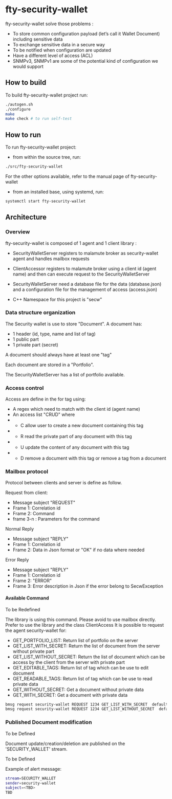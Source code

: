 # fty-security-wallet

fty-security-wallet solve those problems :

* To store common configuration payload (let’s call it Wallet Document) including sensitive data
* To exchange sensitive data in a secure way
* To be notified when configuration are updated
* Have a different level of access (ACL)
* SNMPv3, SNMPv1 are some of the potential kind of configuration  we would support


## How to build

To build fty-security-wallet project run:

```bash
./autogen.sh
./configure
make
make check # to run self-test
```

## How to run

To run fty-security-wallet project:

* from within the source tree, run:

```bash
./src/fty-security-wallet
```

For the other options available, refer to the manual page of fty-security-wallet

* from an installed base, using systemd, run:

```bash
systemctl start fty-security-wallet
```


## Architecture

### Overview

fty-security-wallet is composed of 1 agent and 1 client library :

* SecurityWalletServer registers to malamute broker as security-wallet agent 
  and handles mailbox requests

* ClientAccessor registers to malamute broker using a client id (agent name) and then
  can execute request to the SecurityWalletServer

* SecurityWalletServer need a database file for the data (database.json) and a
  configuration file for the management of access (access.json)

* C++ Namespace for this project is "secw"

### Data structure organization

The Security wallet is use to store "Document".
A document has:
* 1 header (id, type, name and list of tag)
* 1 public part
* 1 private part (secret)

A document should always have at least one "tag"

Each document are stored in a "Portfolio".

The SecurityWalletServer has a list of portfolio available.

### Access control

Access are define in the for tag using:
* A regex which need to match with the client id (agent name)
* An access list "CRUD" where
* * C allow user to create a new document containing this tag
* * R read the private part of any document with this tag
* * U update the content of any document with this tag
* * D remove a document with this tag or remove a tag from a document

### Mailbox protocol
Protocol between clients and server is define as follow.

Request from client:
* Message subject "REQUEST"
* Frame 1: Correlation id
* Frame 2: Command
* frame 3-n : Parameters for the command

Normal Reply
* Message subject "REPLY"
* Frame 1: Correlation id
* Frame 2: Data in Json format or "OK" if no data where needed

Error Reply
* Message subject "REPLY"
* Frame 1: Correlation id
* Frame 2: "ERROR"
* Frame 3: Error description in Json if the error belong to SecwException

#### Available Command
To be Redefined

The library is using this command. Please avoid to use mailbox directly.
Prefer to use the library and the class ClientAccess
It is possible to request the agent security-wallet for:

* GET_PORTFOLIO_LIST: Return list of portfolio on the server
* GET_LIST_WITH_SECRET: Return the list of document from the server without private part
* GET_LIST_WITHOUT_SECRET: Return the list of document which can be access by the client from the server with private part
* GET_EDITABLE_TAGS: Return list of tag which can be use to edit document
* GET_READABLE_TAGS: Return list of tag which can be use to read private data
* GET_WITHOUT_SECRET: Get a document without private data
* GET_WITH_SECRET: Get a document with private data

```bash
bmsg request security-wallet REQUEST 1234 GET_LIST_WITH_SECRET  default 
bmsg request security-wallet REQUEST 1234 GET_LIST_WITHOUT_SECRET  default
``` 

### Published Document modification

To be Defined

Document update/creation/deletion are published on the 'SECURITY_WALLET' stream.

To be Defined

Example of alert message:

```bash
stream=SECURITY_WALLET
sender=security-wallet
subject=<TBD>
TBD
```
